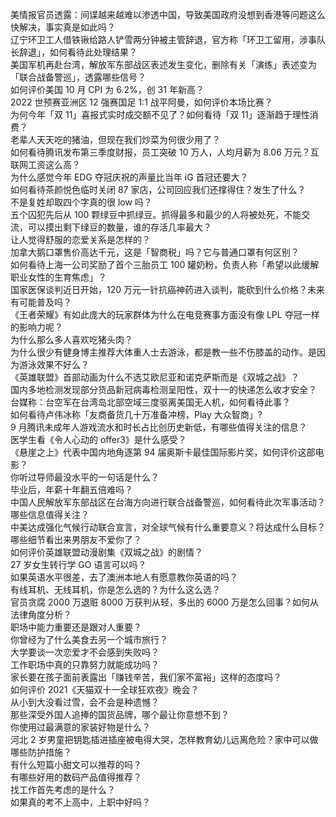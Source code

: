 美情报官员透露：间谍越来越难以渗透中国，导致美国政府没想到香港等问题这么快解决，事实真是如此吗？  
辽宁环卫工人借铁锹给路人铲雪两分钟被主管辞退，官方称「环卫工留用，涉事队长辞退」，如何看待此处理结果？  
美国军机再赴台湾，解放军东部战区表述发生变化，删除有关「演练」表述变为「联合战备警巡」，透露哪些信号？  
如何评价美国 10 月 CPI 为 6.2%，创 31 年新高？  
2022 世预赛亚洲区 12 强赛国足 1:1 战平阿曼，如何评价本场比赛？  
为何今年「双 11」喜报式实时成交额不见了？如何看待「双 11」逐渐趋于理性消费？  
老辈人天天吃的猪油，但现在我们炒菜为何很少用了？  
如何看待腾讯发布第三季度财报，员工突破 10 万人，人均月薪为 8.06 万元？互联网工资这么高？  
为什么感觉今年 EDG 夺冠庆祝的声量比当年 iG 首冠还要大？  
如何看待茶颜悦色临时关闭 87 家店，公司回应我们还撑得住？发生了什么？  
不是复姓却取四个字真的很 low 吗？  
五个囚犯先后从 100 颗绿豆中抓绿豆。抓得最多和最少的人将被处死，不能交流，可以摸出剩下绿豆的数量，谁的存活几率最大？  
让人觉得舒服的恋爱关系是怎样的？  
加拿大鹅口罩售价高达千元，这是「智商税」吗？它与普通口罩有何区别？  
如何看待上海一公司奖励了首个三胎员工 100 罐奶粉，负责人称「希望以此缓解职业女性的生育焦虑」？  
国家医保谈判近日开始，120 万元一针抗癌神药进入谈判，能砍到什么价格？未来有可能普及吗？  
《王者荣耀》有如此庞大的玩家群体为什么在电竞赛事方面没有像 LPL 夺冠一样的影响力呢？  
为什么那么多人喜欢吃猪头肉？  
为什么很少有健身博主推荐大体重人士去游泳，都是教一些不伤膝盖的动作。是因为游泳效果不好么？  
《英雄联盟》首部动画为什么不选艾欧尼亚和诺克萨斯而是《双城之战》？  
国内多地检测发现部分货品新冠病毒检测呈阳性，双十一的快递怎么收才安全？  
台媒称：台空军在台湾岛北部空域三度驱离美国无人机，如何看待此事？  
如何看待卢伟冰称「友商备货几十万准备冲榜，Play 大众智商」?  
9 月腾讯未成年人游戏流水和时长占比创历史新低，有哪些值得关注的信息？  
医学生看《令人心动的 offer3》是什么感受？  
《悬崖之上》代表中国内地角逐第 94 届奥斯卡最佳国际影片奖，如何评价这部电影？  
你听过导师最没水平的一句话是什么？  
毕业后，年薪十年翻五倍难吗？  
中国人民解放军东部战区在台海方向进行联合战备警巡，如何看待此次军事活动？哪些信息值得关注？  
中美达成强化气候行动联合宣言，对全球气候有什么重要意义？将达成什么目标？  
哪些细节看出来男朋友不爱你了？  
如何评价英雄联盟动漫剧集《双城之战》的剧情？  
27 岁女生转行学 GO 语言可以吗？  
如果英语水平很差，去了澳洲本地人有愿意教你英语的吗？  
有线耳机、无线耳机，你是怎么选的？为什么这么选？  
官员贪腐 2000 万退赃 8000 万获判从轻，多出的 6000 万是怎么回事？如何从法律角度分析？  
职场中能力重要还是跟对人重要？  
你曾经为了什么美食去另一个城市旅行？  
大学要谈一次恋爱才不会感到失败吗？  
工作职场中真的只靠努力就能成功吗？  
家长要在孩子面前表露出「赚钱辛苦，我们家不富裕」这样的态度吗？  
如何评价 2021《天猫双十一全球狂欢夜》晚会？  
从小到大没看过雪，会不会是种遗憾？  
那些深受外国人追捧的国货品牌，哪个最让你意想不到？  
你使用过最满意的家装好物是什么？  
河北 2 岁男童把钥匙插进插座被电得大哭，怎样教育幼儿远离危险？家中可以做哪些防护措施？  
有什么短篇小甜文可以推荐的吗？  
有哪些好用的数码产品值得推荐？  
找工作首先考虑的是什么？  
如果真的考不上高中，上职中好吗？  
